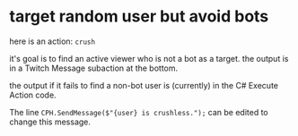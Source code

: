 # target random user but avoid bots

here is an action:    `crush` 

it's goal is to find an active viewer who is not a bot as a target.
the output is in a Twitch Message subaction at the bottom.

the output if it fails to find a non-bot user is (currently) in the C# Execute Action code.

The line `CPH.SendMessage($"{user} is crushless.");` can be edited to change this message.


